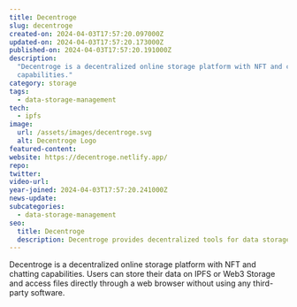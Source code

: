 ```yaml
---
title: Decentroge
slug: decentroge
created-on: 2024-04-03T17:57:20.097000Z
updated-on: 2024-04-03T17:57:20.173000Z
published-on: 2024-04-03T17:57:20.191000Z
description:
  "Decentroge is a decentralized online storage platform with NFT and chatting
  capabilities."
category: storage
tags:
  - data-storage-management
tech:
  - ipfs
image:
  url: /assets/images/decentroge.svg
  alt: Decentroge Logo
featured-content:
website: https://decentroge.netlify.app/
repo:
twitter:
video-url:
year-joined: 2024-04-03T17:57:20.241000Z
news-update:
subcategories:
  - data-storage-management
seo:
  title: Decentroge
  description: Decentroge provides decentralized tools for data storage and management.
---
```


Decentroge is a decentralized online storage platform with NFT and chatting capabilities. Users can store their data on IPFS or Web3 Storage and access files directly through a web browser without using any third-party software.
